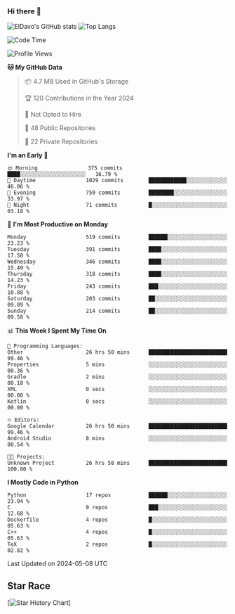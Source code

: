### Hi there 👋
![ElDavo's GitHub stats](https://github-readme-stats.vercel.app/api?username=ElDavoo&show_icons=true&theme=chartreuse-dark)
![Top Langs](https://github-readme-stats.vercel.app/api/top-langs/?username=ElDavoo&theme=chartreuse-dark&layout=compact)

<!--START_SECTION:waka-->
![Code Time](http://img.shields.io/badge/Code%20Time-1%2C305%20hrs%2015%20mins-blue)

![Profile Views](http://img.shields.io/badge/Profile%20Views-5-blue)

**🐱 My GitHub Data** 

> 📦 4.7 MB Used in GitHub's Storage 
 > 
> 🏆 120 Contributions in the Year 2024
 > 
> 🚫 Not Opted to Hire
 > 
> 📜 48 Public Repositories 
 > 
> 🔑 22 Private Repositories 
 > 
**I'm an Early 🐤** 

```text
🌞 Morning                375 commits         ████░░░░░░░░░░░░░░░░░░░░░   16.79 % 
🌆 Daytime                1029 commits        ████████████░░░░░░░░░░░░░   46.06 % 
🌃 Evening                759 commits         ████████░░░░░░░░░░░░░░░░░   33.97 % 
🌙 Night                  71 commits          █░░░░░░░░░░░░░░░░░░░░░░░░   03.18 % 
```
📅 **I'm Most Productive on Monday** 

```text
Monday                   519 commits         ██████░░░░░░░░░░░░░░░░░░░   23.23 % 
Tuesday                  391 commits         ████░░░░░░░░░░░░░░░░░░░░░   17.50 % 
Wednesday                346 commits         ████░░░░░░░░░░░░░░░░░░░░░   15.49 % 
Thursday                 318 commits         ████░░░░░░░░░░░░░░░░░░░░░   14.23 % 
Friday                   243 commits         ███░░░░░░░░░░░░░░░░░░░░░░   10.88 % 
Saturday                 203 commits         ██░░░░░░░░░░░░░░░░░░░░░░░   09.09 % 
Sunday                   214 commits         ██░░░░░░░░░░░░░░░░░░░░░░░   09.58 % 
```


📊 **This Week I Spent My Time On** 

```text
💬 Programming Languages: 
Other                    26 hrs 50 mins      █████████████████████████   99.46 % 
Properties               5 mins              ░░░░░░░░░░░░░░░░░░░░░░░░░   00.36 % 
Gradle                   2 mins              ░░░░░░░░░░░░░░░░░░░░░░░░░   00.18 % 
XML                      0 secs              ░░░░░░░░░░░░░░░░░░░░░░░░░   00.00 % 
Kotlin                   0 secs              ░░░░░░░░░░░░░░░░░░░░░░░░░   00.00 % 

🔥 Editors: 
Google Calendar          26 hrs 50 mins      █████████████████████████   99.46 % 
Android Studio           8 mins              ░░░░░░░░░░░░░░░░░░░░░░░░░   00.54 % 

🐱‍💻 Projects: 
Unknown Project          26 hrs 58 mins      █████████████████████████   100.00 % 
```

**I Mostly Code in Python** 

```text
Python                   17 repos            ██████░░░░░░░░░░░░░░░░░░░   23.94 % 
C                        9 repos             ███░░░░░░░░░░░░░░░░░░░░░░   12.68 % 
Dockerfile               4 repos             █░░░░░░░░░░░░░░░░░░░░░░░░   05.63 % 
C++                      4 repos             █░░░░░░░░░░░░░░░░░░░░░░░░   05.63 % 
TeX                      2 repos             █░░░░░░░░░░░░░░░░░░░░░░░░   02.82 % 
```




 Last Updated on 2024-05-08 UTC
<!--END_SECTION:waka-->

## Star Race

[![Star History Chart](https://api.star-history.com/svg?repos=ElDavoo/WhatsApp-Crypt14-Crypt15-Decrypter,ElDavoo/TuringOS,EliteAndroidApps/WhatsApp-Crypt12-Decrypter,KnugiHK/Whatsapp-Chat-Exporter&type=Date)]
